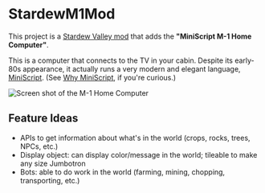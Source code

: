 # StardewM1Mod

This project is a [Stardew Valley mod](https://stardewvalleywiki.com/Modding:Player_Guide/Getting_Started) that adds the **"MiniScript M-1 Home Computer"**.

This is a computer that connects to the TV in your cabin.  Despite its early-80s appearance, it actually runs a very modern and elegant language, [MiniScript](https://miniscript.org).  (See [Why MiniScript](https://luminaryapps.com/blog/miniscript-why/), if you're curious.)


![Screen shot of the M-1 Home Computer](img/Demo-1.gif)


## Feature Ideas

- APIs to get information about what's in the world (crops, rocks, trees, NPCs, etc.)
- Display object: can display color/message in the world; tileable to make any size Jumbotron
- Bots: able to do work in the world (farming, mining, chopping, transporting, etc.)
